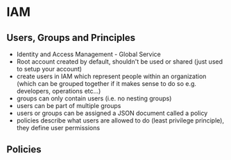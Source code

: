 # IAM
## Users, Groups and Principles
- Identity and Access Management - Global Service
- Root account created by default, shouldn't be used or shared (just used to setup your account)
- create users in IAM which represent people within an organization (which can be grouped together if it makes sense to do so e.g. developers, operations etc...)
- groups can only contain users (i.e. no nesting groups)
- users can be part of multiple groups
- users or groups can be assigned a JSON document called a policy
- policies describe what users are allowed to do (least privilege principle), they define user permissions

## Policies
